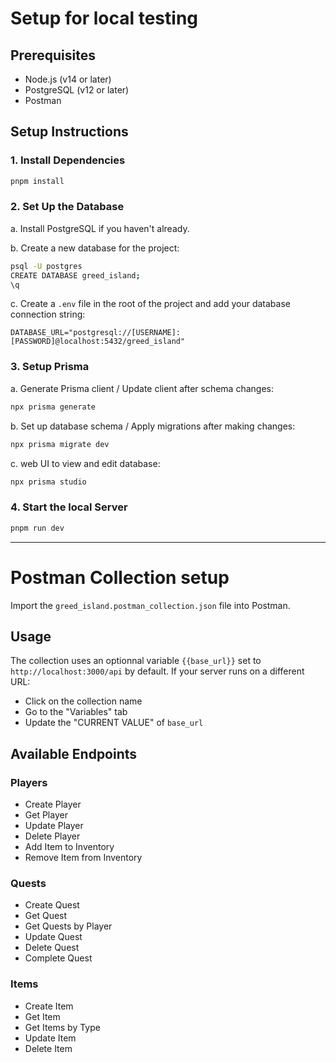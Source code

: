 # Setup for local testing

## Prerequisites

- Node.js (v14 or later)
- PostgreSQL (v12 or later)
- Postman

## Setup Instructions

### 1. Install Dependencies

```bash
pnpm install
```

### 2. Set Up the Database

a. Install PostgreSQL if you haven't already.

b. Create a new database for the project:

```bash
psql -U postgres
CREATE DATABASE greed_island;
\q
```

c. Create a `.env` file in the root of the project and add your database connection string:

```text
DATABASE_URL="postgresql://[USERNAME]:[PASSWORD]@localhost:5432/greed_island"
```

### 3. Setup Prisma

a. Generate Prisma client / Update client after schema changes:

```bash
npx prisma generate
```

b. Set up database schema / Apply migrations after making changes:

```bash
npx prisma migrate dev
```

c. web UI to view and edit database:

```bash
npx prisma studio
```

### 4. Start the local Server

```bash
pnpm run dev
```

---

# Postman Collection setup

Import the `greed_island.postman_collection.json` file into Postman.

## Usage

The collection uses an optionnal variable `{{base_url}}` set to `http://localhost:3000/api` by default. If your server runs on a different URL:

- Click on the collection name
- Go to the "Variables" tab
- Update the "CURRENT VALUE" of `base_url`

## Available Endpoints

### Players

- Create Player
- Get Player
- Update Player
- Delete Player
- Add Item to Inventory
- Remove Item from Inventory

### Quests

- Create Quest
- Get Quest
- Get Quests by Player
- Update Quest
- Delete Quest
- Complete Quest

### Items

- Create Item
- Get Item
- Get Items by Type
- Update Item
- Delete Item
